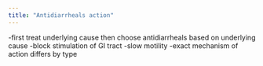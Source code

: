 ```yaml
---
title: "Antidiarrheals action"
---
```

-first treat underlying cause then choose antidiarrheals based on underlying cause
-block stimulation of GI tract
-slow motility
-exact mechanism of action differs by type

